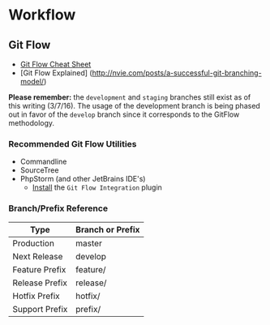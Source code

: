 # Workflow

## Git Flow  

* [Git Flow Cheat Sheet](http://danielkummer.github.io/git-flow-cheatsheet/)
* [Git Flow Explained] (http://nvie.com/posts/a-successful-git-branching-model/)

**Please remember:** the `development` and `staging` branches still exist as of this writing (3/7/16).
The usage of the development branch is being phased out in favor of the `develop` branch since it corresponds to the GitFlow methodology.

### Recommended Git Flow Utilities

 * Commandline
 * SourceTree
 * PhpStorm (and other JetBrains IDE's)
    * [Install](https://www.jetbrains.com/phpstorm/help/installing-updating-and-uninstalling-repository-plugins.html) the `Git Flow Integration` plugin



### Branch/Prefix Reference

Type                |   Branch or Prefix     
--------------------|-------------------------
Production          | master
Next Release        | develop
Feature Prefix      | feature/
Release Prefix      | release/
Hotfix Prefix       | hotfix/
Support Prefix      | prefix/
